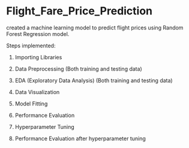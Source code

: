 # Flight_Fare_Price_Prediction

created a machine learning model to predict flight prices using Random Forest Regression model.

Steps implemented:

1. Importing Libraries

2. Data Preprocessing (Both training and testing data)

3. EDA (Exploratory Data Analysis) (Both training and testing data)

4. Data Visualization

5. Model Fitting

6. Performance Evaluation

7. Hyperparameter Tuning

8. Performance Evaluation after hyperparameter tuning
